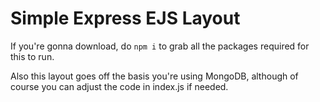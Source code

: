 # Simple Express EJS Layout
If you're gonna download, do `npm i` to grab all the packages required for this to run.

Also this layout goes off the basis you're using MongoDB, although of course you can adjust the code in index.js if needed.
